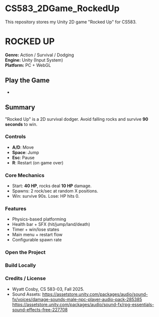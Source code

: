 # CS583_2DGame_RockedUp
This repository stores my Unity 2D game "Rocked Up" for CS583.
# ROCKED UP

**Genre:** Action / Survival / Dodging  
**Engine:** Unity (Input System)  
**Platform:** PC + WebGL

## Play the Game
- 

## Summary
"Rocked Up" is a 2D survival dodger. Avoid falling rocks and survive **90 seconds** to win.

### Controls
- **A/D**: Move
- **Space**: Jump
- **Esc**: Pause
- **R**: Restart (on game over)

### Core Mechanics
- Start: **40 HP**, rocks deal **10 HP** damage.
- Spawns: 2 rock/sec at random X positions.
- Win: survive 90s. Lose: HP hits 0.

### Features
- Physics-based platforming
- Health bar + SFX (hit/jump/land/death)
- Timer + win/lose states
- Main menu + restart flow
- Configurable spawn rate

### Open the Project


### Build Locally


### Credits / License
- Wyatt Cosby, CS 583-03, Fall 2025.
- Sound Assets:
  https://assetstore.unity.com/packages/audio/sound-fx/voices/damage-sounds-male-npc-player-audio-pack-285385
  https://assetstore.unity.com/packages/audio/sound-fx/rpg-essentials-sound-effects-free-227708
